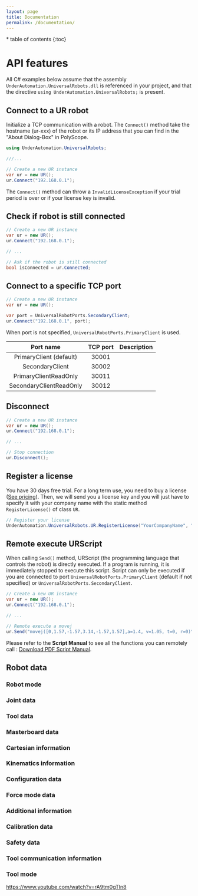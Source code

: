 ```yaml
---
layout: page
title: Documentation
permalink: /documentation/
---
```


<nav>
  * table of contents
  {:toc}
</nav>

# API features
All C# examples below assume that the assembly ```UnderAutomation.UniversalRobots.dll``` is referenced in your project, and that the directive ```using UnderAutomation.UniversalRobots;``` is present. 


## Connect to a UR robot
Initialize a TCP communication with a robot. The ```Connect()``` method take the hostname (ur-xxx) of the robot or its IP address that you can find in the "About Dialog-Box" in PolyScope.
```c#
using UnderAutomation.UniversalRobots;

///...

// Create a new UR instance
var ur = new UR();
ur.Connect("192.168.0.1");
```

The ```Connect()``` method can throw a ```InvalidLicenseException``` if your trial period is over or if your license key is invalid.

## Check if robot is still connected
```c#
// Create a new UR instance
var ur = new UR();
ur.Connect("192.168.0.1");

// ...

// Ask if the robot is still connected
bool isConnected = ur.Connected;
```

## Connect to a specific TCP port
```c#
// Create a new UR instance
var ur = new UR();

var port = UniversalRobotPorts.SecondaryClient;
ur.Connect("192.168.0.1", port);
```

When port is not specified,  ```UniversalRobotPorts.PrimaryClient``` is used.

| **Port name** | **TCP port** | **Description** |
|:---:|:---:|:---:|
|PrimaryClient (default) | 30001 || 
|SecondaryClient | 30002 | |
|PrimaryClientReadOnly | 30011 ||
|SecondaryClientReadOnly | 30012 ||

## Disconnect
```c#
// Create a new UR instance
var ur = new UR();
ur.Connect("192.168.0.1");

// ...

// Stop connection
ur.Disconnect();
```

## Register a license
You have 30 days free trial. For a long term use, you need to buy a license ([See pricing](/pricing)). Then, we will send you a license key and you will just have to specify it with your company name with the static method ```RegisterLicense()``` of class ```UR```.
```c#
// Register your license
UnderAutomation.UniversalRobots.UR.RegisterLicense("YourCompanyName", "YOUR_LICENSE_KEY");
```

## Remote execute URScript

When calling ```Send()``` method, URScript (the programming language that controls the robot) is directly executed. If a program is running, it is immediately stopped to execute this script.
Script can only be executed if you are connected to port ```UniversalRobotPorts.PrimaryClient``` (default if not specified) or ```UniversalRobotPorts.SecondaryClient```.

```c#
// Create a new UR instance
var ur = new UR();
ur.Connect("192.168.0.1");

// ...

// Remote execute a movej
ur.Send("movej([0,1.57,-1.57,3.14,-1.57,1.57],a=1.4, v=1.05, t=0, r=0)");
```

Please refer to the **Script Manual** to see all the functions you can remotely call : <a href="https://www.universal-robots.com/download/?option=61790#section61549" target="_blank">Download PDF Script Manual</a>.

## Robot data

### Robot mode

### Joint data

### Tool data

### Masterboard data

### Cartesian information

### Kinematics information

### Configuration data

### Force mode data

### Additional information

### Calibration data

### Safety data

### Tool communication information

### Tool mode

https://www.youtube.com/watch?v=rA9tm0gTln8
